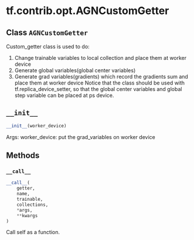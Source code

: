 <div itemscope itemtype="http://developers.google.com/ReferenceObject">
<meta itemprop="name" content="tf.contrib.opt.AGNCustomGetter" />
<meta itemprop="path" content="Stable" />
<meta itemprop="property" content="__call__"/>
<meta itemprop="property" content="__init__"/>
</div>

# tf.contrib.opt.AGNCustomGetter

## Class `AGNCustomGetter`



Custom_getter class is used to do:

1. Change trainable variables to local collection and place them at worker
  device
2. Generate global variables(global center variables)
3. Generate grad variables(gradients) which record the gradients sum
  and place them at worker device
  Notice that the class should be used with tf.replica_device_setter,
  so that the global center variables and global step variable can be placed
  at ps device.

<h2 id="__init__"><code>__init__</code></h2>

``` python
__init__(worker_device)
```

Args:
  worker_device: put the grad_variables on worker device



## Methods

<h3 id="__call__"><code>__call__</code></h3>

``` python
__call__(
    getter,
    name,
    trainable,
    collections,
    *args,
    **kwargs
)
```

Call self as a function.



